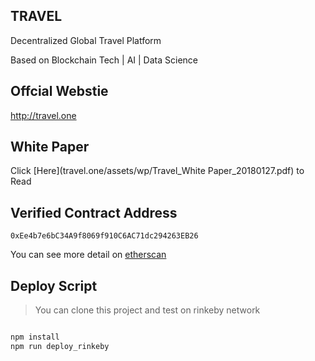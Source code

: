 ## TRAVEL

Decentralized Global Travel Platform

Based on Blockchain Tech | AI | Data Science

## Offcial Webstie

http://travel.one

## White Paper

Click [Here](travel.one/assets/wp/Travel_White Paper_20180127.pdf) to Read



## Verified Contract Address

``0xEe4b7e6bC34A9f8069f910C6AC71dc294263EB26``

You can see more detail on [etherscan](https://etherscan.io/address/0xEe4b7e6bC34A9f8069f910C6AC71dc294263EB26)

## Deploy Script

> You can clone this project and test on rinkeby network

```javascript

npm install
npm run deploy_rinkeby

```






